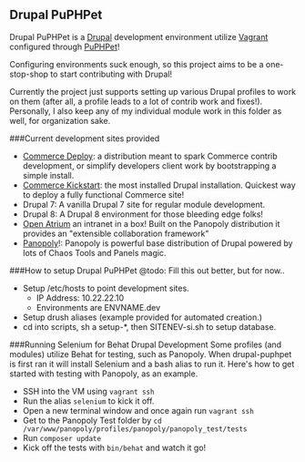 Drupal PuPHPet
------------------------------------------
Drupal PuPHPet is a [Drupal](https://www.drupal.org) development environment utilize [Vagrant](http://www.vagrantup.com/) configured through [PuPHPet](https://puphpet.com/)!

Configuring environments suck enough, so this project aims to be a one-stop-shop to start contributing with Drupal!

Currently the project just supports setting up various Drupal profiles to work on them (after all, a profile leads to a lot of contrib work and fixes!). Personally, I also keep any of my individual module work in this folder as well, for organization sake.

###Current development sites provided
* [Commerce Deploy](https://www.drupal.org/project/commerce_deploy): a distribution meant to spark Commerce contrib development, or simplify developers client work by bootstrapping a simple install.
* [Commerce Kickstart](https://www.drupal.org/project/commerce_kickstart): the most installed Drupal installation. Quickest way to deploy a fully functional Commerce site!
* Drupal 7: A vanilla Drupal 7 site for regular module development.
* Drupal 8: A Drupal 8 environment for those bleeding edge folks!
* [Open Atrium](https://www.drupal.org/project/openatrium) an intranet in a box! Built on the Panopoly distribution it provides an "extensible collaboration framework"
* [Panopoly](https://www.drupal.org/project/panopoly)!: Panopoly is powerful base distribution of Drupal powered by lots of Chaos Tools and Panels magic.

###How to setup Drupal PuPHPet
@todo: Fill this out better, but for now..
* Setup /etc/hosts to point development sites.
   * IP Address: 10.22.22.10
   * Environments are ENVNAME.dev
* Setup drush aliases (example provided for automated creation.)
* cd into scripts, sh a setup-*, then SITENEV-si.sh to setup database.

###Running Selenium for Behat Drupal Development
Some profiles (and modules) utilize Behat for testing, such as Panopoly. When drupal-puphpet is first ran it will install Selenium and a bash alias to run it. Here's how to get started with testing with Panopoly, as an example.
* SSH into the VM using `vagrant ssh`
* Run the alias `selenium` to kick it off.
* Open a new terminal window and once again run `vagrant ssh`
* Get to the Panopoly Test folder by `cd /var/www/panopoly/profiles/panopoly/panopoly_test/tests`
* Run `composer update`
* Kick off the tests with `bin/behat` and watch it go!
